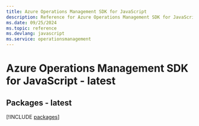 ```yaml
---
title: Azure Operations Management SDK for JavaScript
description: Reference for Azure Operations Management SDK for JavaScript
ms.date: 09/25/2024
ms.topic: reference
ms.devlang: javascript
ms.service: operationsmanagement
---
```

# Azure Operations Management SDK for JavaScript - latest
## Packages - latest
[!INCLUDE [packages](operations-management-index.md)]